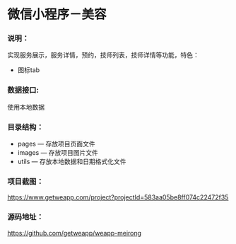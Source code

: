  # 微信小程序－美容

### 说明：

实现服务展示，服务详情，预约，技师列表，技师详情等功能，特色：
- 图标tab

### 数据接口:

使用本地数据

### 目录结构：

- pages — 存放项目页面文件
- images — 存放项目图片文件
- utils — 存放本地数据和日期格式化文件

### 项目截图：

https://www.getweapp.com/project?projectId=583aa05be8ff074c22472f35

### 源码地址：

https://github.com/getweapp/weapp-meirong
